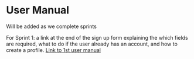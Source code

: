 # User Manual

Will be added as we complete sprints

For Sprint 1: a link at the end of the sign up form explaining the which fields are required, what to do if the user already has an account, and how to create a profile. [Link to 1st user manual](fashionxproject/app/views/pages/influencers/manual.ejs)
